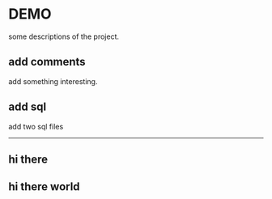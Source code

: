 # DEMO

some descriptions of the project.

## add comments

add something interesting.

## add sql
add two sql files

----
## hi there

## hi there world

